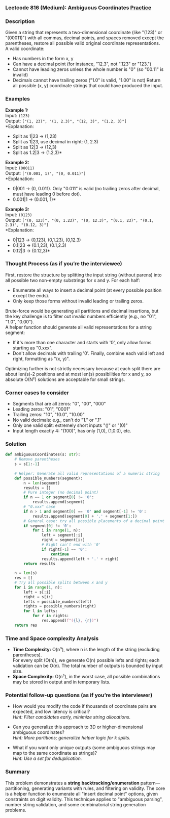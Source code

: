 ### Leetcode 816 (Medium): Ambiguous Coordinates [Practice](https://leetcode.com/problems/ambiguous-coordinates)

### Description  
Given a string that represents a two-dimensional coordinate (like "(123)" or "(00011)") with all commas, decimal points, and spaces removed except the parentheses, restore all possible valid original coordinate representations.  
A valid coordinate:
- Has numbers in the form x, y
- Can have a decimal point (for instance, "12.3", not ".123" or "123.")
- Cannot have leading zeros unless the whole number is "0" (so "00.11" is invalid)
- Decimals cannot have trailing zeros ("1.0" is valid, "1.00" is not)
Return all possible (x, y) coordinate strings that could have produced the input.

### Examples  

**Example 1:**  
Input: `(123)`  
Output: `["(1, 23)", "(1, 2.3)", "(12, 3)", "(1.2, 3)"]`  
*Explanation:  
- Split as 1|23 → (1,23)  
- Split as 1|23, use decimal in right: (1, 2.3)  
- Split as 12|3 → (12,3)  
- Split as 1.2|3 → (1.2,3)*

**Example 2:**  
Input: `(00011)`  
Output: `["(0.001, 1)", "(0, 0.011)"]`  
*Explanation:  
- 0|001 → (0, 0.011). Only "0.011" is valid (no trailing zeros after decimal, must have leading 0 before dot).
- 0.001|1 → (0.001, 1)*

**Example 3:**  
Input: `(0123)`  
Output: `["(0, 123)", "(0, 1.23)", "(0, 12.3)", "(0.1, 23)", "(0.1, 2.3)", "(0.12, 3)"]`  
*Explanation:  
- 0|123 → (0,123), (0,1.23), (0,12.3)
- 0.1|23 → (0.1,23), (0.1,2.3)
- 0.12|3 → (0.12,3)*

### Thought Process (as if you’re the interviewee)  
First, restore the structure by splitting the input string (without parens) into all possible two non-empty substrings for x and y. For each half:
- Enumerate all ways to insert a decimal point (at every possible position except the ends).
- Only keep those forms without invalid leading or trailing zeros.

Brute-force would be generating all partitions and decimal insertions, but the key challenge is to filter out invalid numbers efficiently (e.g., no "01", "1.0", "0.00").  
A helper function should generate all valid representations for a string segment:
- If it's more than one character and starts with '0', only allow forms starting as "0.xxx".
- Don't allow decimals with trailing '0'.
Finally, combine each valid left and right, formatting as "(x, y)".

Optimizing further is not strictly necessary because at each split there are about len(s)-2 positions and at most len(s) possibilities for x and y, so absolute O(N²) solutions are acceptable for small strings.

### Corner cases to consider  
- Segments that are all zeros: "0", "00", "000"
- Leading zeros: "01", "0001"
- Trailing zeros: "10", "10.0", "10.00"
- No valid decimals: e.g., can't do "1." or ".1"
- Only one valid split: extremely short inputs "()" or "(0)"
- Input length exactly 4: "(100)", has only (1,0), (1,0.0), etc.

### Solution

```python
def ambiguousCoordinates(s: str):
    # Remove parentheses
    s = s[1:-1]
    
    # Helper: Generate all valid representations of a numeric string
    def possible_numbers(segment):
        n = len(segment)
        results = []
        # Pure integer (no decimal point)
        if n == 1 or segment[0] != '0':
            results.append(segment)
        # "0.xxx" case
        if n > 1 and segment[0] == '0' and segment[-1] != '0':
            results.append(segment[0] + '.' + segment[1:])
        # General case: try all possible placements of a decimal point
        if segment[0] != '0':
            for i in range(1, n):
                left = segment[:i]
                right = segment[i:]
                # Right can't end with '0'
                if right[-1] == '0':
                    continue
                results.append(left + '.' + right)
        return results
    
    n = len(s)
    res = []
    # Try all possible splits between x and y
    for i in range(1, n):
        left = s[:i]
        right = s[i:]
        lefts = possible_numbers(left)
        rights = possible_numbers(right)
        for l in lefts:
            for r in rights:
                res.append(f"({l}, {r})")
    return res
```

### Time and Space complexity Analysis  

- **Time Complexity:** O(n³), where n is the length of the string (excluding parentheses).  
  For every split (O(n)), we generate O(n) possible lefts and rights; each validation can be O(n). The total number of outputs is bounded by input size.
- **Space Complexity:** O(n³), in the worst case, all possible combinations may be stored in output and in temporary lists.

### Potential follow-up questions (as if you’re the interviewer)  

- How would you modify the code if thousands of coordinate pairs are expected, and low latency is critical?  
  *Hint: Filter candidates early, minimize string allocations.*

- Can you generalize this approach to 3D or higher-dimensional ambiguous coordinates?  
  *Hint: More partitions; generalize helper logic for k splits.*

- What if you want only unique outputs (some ambiguous strings may map to the same coordinate as strings)?  
  *Hint: Use a set for deduplication.*

### Summary
This problem demonstrates a **string backtracking/enumeration** pattern—partitioning, generating variants with rules, and filtering on validity. The core is a helper function to enumerate all "insert decimal point" options, given constraints on digit validity. This technique applies to "ambiguous parsing", number string validation, and some combinatorial string generation problems.